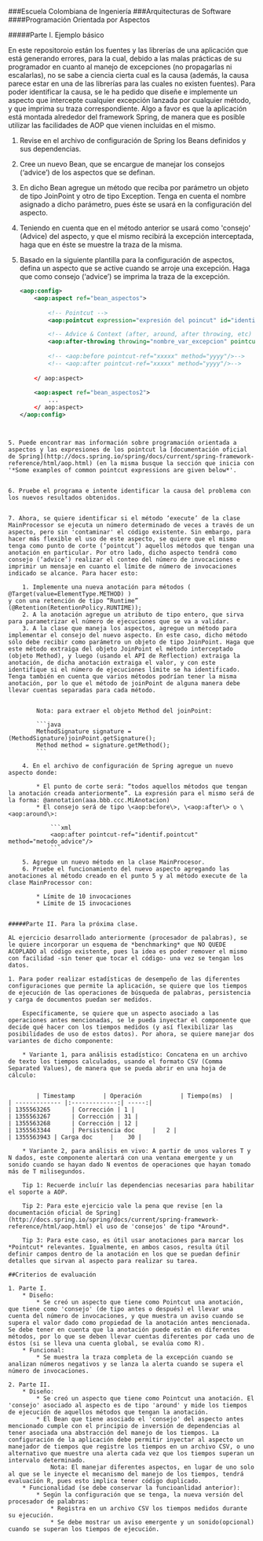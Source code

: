 ###Escuela Colombiana de Ingeniería
###Arquitecturas de Software
####Programación Orientada por Aspectos


#####Parte I. Ejemplo básico


En este repositoroio están los fuentes y las librerías de una aplicación que está generando errores, para la cual, debido a las
malas prácticas de su programador en cuanto al manejo de excepciones (no propagarlas ni escalarlas), no se sabe a ciencia cierta cual es la causa (además, la causa parece estar en una de las librerías para las cuales no existen fuentes). Para poder identificar la causa, se le ha pedido que diseñe e implemente un aspecto que intercepte cualquier excepción lanzada por cualquier método, y que imprima su traza correspondiente. Algo a favor es que la aplicación está montada alrededor del framework Spring, de manera que es posible utilizar las facilidades de AOP que vienen incluidas en el mismo.

1. Revise en el archivo de configuración de Spring los Beans definidos y sus dependencias.
2. Cree un nuevo Bean, que se encargue de manejar los consejos (‘advice’) de los aspectos que se definan.
3. En dicho Bean agregue un método que reciba por parámetro un objeto de tipo JoinPoint y otro de tipo Exception. Tenga en cuenta el nombre asignado a dicho parámetro, pues éste se usará en la configuración del aspecto.
4. Teniendo en cuenta que en el método anterior se usará como 'consejo' (Advice) del aspecto, y que el mismo recibirá la excepción interceptada, haga que en éste se muestre la traza de la misma.
4. Basado en la siguiente plantilla para la configuración de aspectos, defina un aspecto que se active cuando se arroje una excepción. Haga que como consejo (‘advice’) se imprima la traza de la excepción.

	```xml
	<aop:config>
		<aop:aspect ref="bean_aspectos">
		
			<!-- Pointcut -->
			<aop:pointcut expression="expresión del poincut" id="identif.pointcut"/>

			<!-- Advice & Context (after, around, after throwing, etc) -->				
			<aop:after-throwing throwing="nombre_var_excepcion" pointcut-ref="identif.pointcut" method="metodo_advice"/>
			
			<!-- <aop:before pointcut-ref="xxxxx" method="yyyy"/>-->
			<!-- <aop:after pointcut-ref="xxxxx" method="yyyy"/>-->
				
		</ aop:aspect>
		
		<aop:aspect ref="bean_aspectos2">
			...
		</ aop:aspect>
	</aop:config>
```


5. Puede encontrar mas información sobre programación orientada a aspectos y las expresiones de los pointcut la [documentación oficial de Spring](http://docs.spring.io/spring/docs/current/spring-framework-reference/html/aop.html) (en la misma busque la sección que inicia con '*Some examples of common pointcut expressions are given below*'.


6. Pruebe el programa e intente identificar la causa del problema con los nuevos resultados obtenidos. 


7. Ahora, se quiere identificar si el método ‘execute’ de la clase MainProcessor se ejecuta un número determinado de veces a través de un aspecto, pero sin 'contaminar' el código existente. Sin embargo, para hacer más flexible el uso de este aspecto, se quiere que el mismo tenga como punto de corte (‘pointcut’) aquellos métodos que tengan una anotación en particular. Por otro lado, dicho aspecto tendrá como consejo (‘advice’) realizar el conteo del número de invocaciones e imprimir un mensaje en cuanto el límite de número de invocaciones indicado se alcance. Para hacer esto:

	1. Implemente una nueva anotación para métodos ( @Target(value=ElementType.METHOD) )
y con una retención de tipo “Runtime” (@Retention(RetentionPolicy.RUNTIME));
	2. A la anotación agregue un atributo de tipo entero, que sirva para parametrizar el número de ejecuciones que se va a validar.
	3. A la clase que maneja los aspectos, agregue un método para implementar el consejo del nuevo aspecto. En este caso, dicho método sólo debe recibir como parámetro un objeto de tipo JoinPoint. Haga que este método extraiga del objeto JoinPoint el método interceptado (objeto Method), y luego (usando el API de Reflection) extraiga la anotación, de dicha anotación extraiga el valor, y con este identifique si el número de ejecuciones límite se ha identificado.
Tenga también en cuenta que varios métodos podrían tener la misma
anotación, por lo que el método de joinPoint de alguna manera debe llevar cuentas separadas para cada método.


		Nota: para extraer el objeto Method del joinPoint:
		
		```java		
		MethodSignature signature = (MethodSignature)joinPoint.getSignature();
		Method method = signature.getMethod();
		```
		
	4. En el archivo de configuración de Spring agregue un nuevo aspecto donde:
	
		* El punto de corte será: “todos aquellos métodos que tengan la anotación creada anteriormente”. La expresión para el mismo será de la forma: @annotation(aaa.bbb.ccc.MiAnotacion)
		* El consejo será de tipo \<aop:before\>, \<aop:after\> o \<aop:around\>:
		 
			```xml			
			<aop:after pointcut-ref="identif.pointcut" method="metodo_advice"/>			
			```

	5. Agregue un nuevo método en la clase MainProcesor.
	6. Pruebe el funcionamiento del nuevo aspecto agregando las anotaciones al método creado en el punto 5 y al método execute de la clase MainProcessor con:
	
		* Límite de 10 invocaciones
		* Límite de 15 invocaciones

		
#####Parte II. Para la próxima clase.

AL ejercicio desarrollado anteriormente (procesador de palabras), se le quiere incorporar un esquema de *benchmarking* que NO QUEDE ACOPLADO al código existente, pues la idea es poder remover el mismo con facilidad -sin tener que tocar el código- una vez se tengan los datos.

1. Para poder realizar estadísticas de desempeño de las diferentes configuraciones que permite la aplicación, se quiere que los tiempos de ejecución de las operaciones de búsqueda de palabras, persistencia y carga de documentos puedan ser medidos. 

	Específicamente, se quiere que un aspecto asociado a las operaciones antes mencionadas, se le pueda inyectar el componente que decide qué hacer con los tiempos medidos (y así flexibilizar las posibilidades de uso de estos datos). Por ahora, se quiere manejar dos variantes de dicho componente:

	* Variante 1, para análisis estadístico: Concatena en un archivo de texto los tiempos calculados, usando el formato CSV (Comma Separated Values), de manera que se pueda abrir en una hoja de cálculo:
	

		| Timestamp        | Operación           | Tiempo(ms)  |
| ------------- |:-------------:| -----:|
| 1355563265      | Corrección | 1 |
| 1355563267      | Corrección | 31 |
| 1355563268      | Corrección | 12 |
| 1355563344      | Persistencia doc     |   2 |
| 1355563943 | Carga doc     |    30 |

	* Variante 2, para análisis en vivo: A partir de unos valores T y N dados, este componente alertará con una ventana emergente y un sonido cuando se hayan dado N eventos de operaciones que hayan tomado más de T milisegundos.

	Tip 1: Recuerde incluír las dependencias necesarias para habilitar el soporte a AOP.

	Tip 2: Para este ejercicio vale la pena que revise [en la documentación oficial de Spring](http://docs.spring.io/spring/docs/current/spring-framework-reference/html/aop.html) el uso de 'consejos' de tipo *Around*.

	Tip 3: Para este caso, es útil usar anotaciones para marcar los *Pointcut* relevantes. Igualmente, en ambos casos, resulta útil definir campos dentro de la anotación en los que se puedan definir detalles que sirvan al aspecto para realizar su tarea.	
	
##Criterios de evaluación

1. Parte I.
	* Diseño:
		* Se creó un aspecto que tiene como Pointcut una anotación, que tiene como 'consejo' (de tipo antes o después) el llevar una cuenta del número de invocaciones, y que muestra un aviso cuando se supera el valor dado como propiedad de la anotación antes mencionada. Se debe tener en cuenta que la anotación puede están en diferentes métodos, por lo que se deben llevar cuentas diferentes por cada uno de éstos (si se lleva una cuenta global, se evalúa como R).
	* Funcional: 
		* Se muestra la traza completa de la excepción cuando se analizan números negativos y se lanza la alerta cuando se supera el número de invocaciones.

2. Parte II.
	* Diseño:
		* Se creó un aspecto que tiene como Pointcut una anotación. El 'consejo' asociado al aspecto es de tipo 'around' y mide los tiempos de ejecución de aquellos métodos que tengan la anotación.
		* El Bean que tiene asociado el 'consejo' del aspecto antes mencionado cumple con el principio de inversión de dependencias al tener asociada una abstracción del manejo de los tiempos. La configuración de la aplicación debe permitir inyectar al aspecto un manejador de tiempos que registre los tiempos en un archivo CSV, o uno alternativo que muestre una alerta cada vez que los tiempos superan un intervalo determinado.
			Nota: El manejar diferentes aspectos, en lugar de uno solo al que se le inyecte el mecanismo del manejo de los tiempos, tendrá evaluación R, pues esto implica tener código duplicado.
	* Funcionalidad (se debe conservar la funcioanlidad anterior):
		* Según la configuración que se tenga, la nueva versión del procesador de palabras:
			* Registra en un archivo CSV los tiempos medidos durante su ejecución.
			* Se debe mostrar un aviso emergente y un sonido(opcional) cuando se superan los tiempos de ejecución.
			

